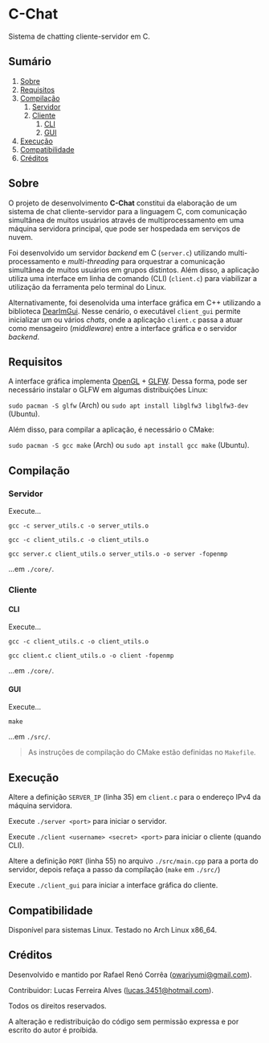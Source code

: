 # C-Chat
Sistema de chatting cliente-servidor em C.

## Sumário

1. [Sobre](#sobre)
2. [Requisitos](#requisitos)
3. [Compilação](#compilação)
    1. [Servidor](#servidor)
    2. [Cliente](#Cliente)
        1. [CLI](#cli)
        2. [GUI](#gui)
4. [Execução](#execução)
5. [Compatibilidade](#compatibilidade)
6. [Créditos](#créditos)

## Sobre

O projeto de desenvolvimento __C-Chat__ constitui da elaboração de um sistema de chat cliente-servidor para a linguagem C, com comunicação simultânea de muitos usuários através de multiprocessamento em uma máquina servidora principal, que pode ser hospedada em serviços de nuvem.

Foi desenvolvido um servidor _backend_ em C (`server.c`) utilizando multi-processamento e _multi-threading_ para orquestrar a comunicação simultânea de muitos usuários em grupos distintos. Além disso, a aplicação utiliza uma interface em linha de comando (CLI) (`client.c`) para viabilizar a utilização da ferramenta pelo terminal do Linux.

Alternativamente, foi desenolvida uma interface gráfica em C++ utilizando a biblioteca [DearImGui](https://github.com/ocornut/imgui). Nesse cenário, o executável `client_gui` permite inicializar um ou vários _chats_, onde a aplicação `client.c` passa a atuar como mensageiro (_middleware_) entre a interface gráfica e o servidor _backend_.

## Requisitos

A interface gráfica implementa [OpenGL](https://www.opengl.org/) + [GLFW](https://www.glfw.org/). Dessa forma, pode ser necessário instalar o GLFW em algumas distribuições Linux:

`sudo pacman -S glfw` (Arch) ou `sudo apt install libglfw3 libglfw3-dev` (Ubuntu).



Além disso, para compilar a aplicação, é necessário o CMake:

`sudo pacman -S gcc make` (Arch) ou `sudo apt install gcc make` (Ubuntu).

## Compilação

### Servidor

Execute... 

`gcc -c server_utils.c -o server_utils.o`

`gcc -c client_utils.c -o client_utils.o`

`gcc server.c client_utils.o server_utils.o -o server -fopenmp`

...em `./core/`.

### Cliente

#### CLI

Execute...

`gcc -c client_utils.c -o client_utils.o`

`gcc client.c client_utils.o -o client -fopenmp`

...em `./core/`.

#### GUI

Execute...

`make`

...em `./src/`.

> As instruções de compilação do CMake estão definidas no `Makefile`.

## Execução

Altere a definição `SERVER_IP` (linha 35) em `client.c` para o endereço IPv4 da máquina servidora.

Execute `./server <port>` para iniciar o servidor.

Execute `./client <username> <secret> <port>` para iniciar o cliente (quando CLI).

Altere a definição `PORT` (linha 55) no arquivo `./src/main.cpp` para a porta do servidor, depois refaça a passo da compilação (`make` em `./src/`)

Execute `./client_gui` para iniciar a interface gráfica do cliente.

## Compatibilidade

Disponível para sistemas Linux. Testado no Arch Linux x86_64.

## Créditos

Desenvolvido e mantido por Rafael Renó Corrêa (owariyumi@gmail.com).

Contribuidor: Lucas Ferreira Alves (lucas.3451@hotmail.com).

Todos os direitos reservados.

A alteração e redistribuição do código sem permissão expressa e por escrito do autor é proíbida.
